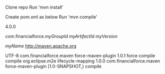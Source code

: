 Clone repo
Run 'mvn install'

Create pom.xml as below
Run 'mvn compile'

<project xmlns="http://maven.apache.org/POM/4.0.0" xmlns:xsi="http://www.w3.org/2001/XMLSchema-instance"
  xsi:schemaLocation="http://maven.apache.org/POM/4.0.0 http://maven.apache.org/xsd/maven-4.0.0.xsd">
  <modelVersion>4.0.0</modelVersion>

  <groupId>com.financialforce.*myGroupId*</groupId>
  <artifactId>*myArtifactId*</artifactId>
  <version>*myVersion*</version>
  <!-- <packaging>sar</packaging> -->

  <name>*myName*</name>
  <url>http://maven.apache.org</url>

  <properties>
    <project.build.sourceEncoding>UTF-8</project.build.sourceEncoding>
  </properties>

  <build>
    <plugins>
        <plugin>
            <groupId>com.financialforce.maven</groupId>
            <artifactId>force-maven-plugin</artifactId>
            <version>1.0.1</version>
            <executions>
                <execution>
                    <id>force</id>
                    <phase>compile</phase>
                    <goals>
                        <goal>compile</goal>
                    </goals>
                </execution>
            </executions>
        </plugin>
    </plugins>
    <pluginManagement>
        <plugins>
            <!--This plugin's configuration is used to store Eclipse m2e settings only. It has no influence on the Maven build itself.-->
            <plugin>
                <groupId>org.eclipse.m2e</groupId>
                <artifactId>lifecycle-mapping</artifactId>
                <version>1.0.0</version>
                <configuration>
                    <lifecycleMappingMetadata>
                        <pluginExecutions>
                            <pluginExecution>
                                <pluginExecutionFilter>
                                    <groupId>
                                        com.financialforce.maven
                                    </groupId>
                                    <artifactId>
                                        force-maven-plugin
                                    </artifactId>
                                    <versionRange>
                                        [1.0-SNAPSHOT,)
                                    </versionRange>
                                    <goals>
                                        <goal>compile</goal>
                                    </goals>
                                </pluginExecutionFilter>
                                <action>
                                    <ignore></ignore>
                                </action>
                            </pluginExecution>
                        </pluginExecutions>
                    </lifecycleMappingMetadata>
                </configuration>
            </plugin>
        </plugins>
    </pluginManagement>
  </build>
</project>